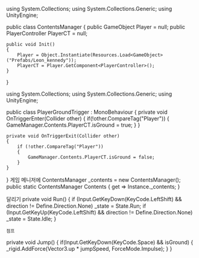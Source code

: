 using System.Collections;
using System.Collections.Generic;
using UnityEngine;

public class ContentsManager
{
    public GameObject Player = null;
    public PlayerController PlayerCT = null;

    public void Init()
    {
        Player = Object.Instantiate(Resources.Load<GameObject>("Prefabs/Leon_kennedy"));
        PlayerCT = Player.GetComponent<PlayerController>();
    }


}



using System.Collections;
using System.Collections.Generic;
using UnityEngine;

public class PlayerGroundTrigger : MonoBehaviour
{
    private void OnTriggerEnter(Collider other)
    {
        if(!other.CompareTag("Player"))
        {
            GameManager.Contents.PlayerCT.isGround = true;
        }
    }

    private void OnTriggerExit(Collider other)
    {
        if (!other.CompareTag("Player"))
        {
            GameManager.Contents.PlayerCT.isGround = false;
        }
    }
}
게임 메니저에 
ContentsManager _contents = new ContentsManager();
public static ContentsManager Contents { get => Instance._contents; }




달리기
    private void Run()
    {
        if (Input.GetKeyDown(KeyCode.LeftShift) && direction != Define.Direction.None)
            _state = State.Run;
        if (Input.GetKeyUp(KeyCode.LeftShift) && direction != Define.Direction.None)
            _state = State.Idle;
    }
    
    
    
    점프
   private void Jump()
    {
        if(Input.GetKeyDown(KeyCode.Space) && isGround)
        {
            _rigid.AddForce(Vector3.up * jumpSpeed, ForceMode.Impulse);
        }
    }
